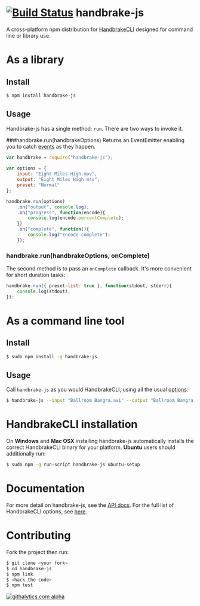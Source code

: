 [![Build Status](https://travis-ci.org/75lb/handbrake-js.png?branch=master)](https://travis-ci.org/75lb/handbrake-js)
handbrake-js
============
A cross-platform npm distribution for [HandbrakeCLI](https://trac.handbrake.fr/wiki/CLIGuide) designed for command line or library use.

As a library
============
Install
-------
```sh
$ npm install handbrake-js
```

Usage
-----
Handbrake-js has a single method: `run`. There are two ways to invoke it.

###handbrake.run(handbrakeOptions)
Returns an EventEmitter enabling you to catch [events](http://75lb.github.com/handbrake-js/classes/HandbrakeProcess.html) as they happen.
```javascript
var handbrake = require("handbrake-js");
    
var options = {
    input: "Eight Miles High.mov",
    output: "Eight Miles High.m4v",
    preset: "Normal"
};

handbrake.run(options)
    .on("output", console.log);
    .on("progress", function(encode){
        console.log(encode.percentComplete);
    })
    .on("complete", function(){ 
        console.log("Encode complete"); 
    });
```
### handbrake.run(handbrakeOptions, onComplete)
The second method is to pass an `onComplete` callback. It's more convenient for short duration tasks: 
```javascript
handbrake.run({ preset-list: true }, function(stdout, stderr){
    console.log(stdout);
});
```
As a command line tool
======================
Install
-------
```sh
$ sudo npm install -g handbrake-js
```
Usage
-----
Call `handbrake-js` as you would HandbrakeCLI, using all the usual [options](https://trac.handbrake.fr/wiki/CLIGuide):
```sh
$ handbrake-js --input "Ballroom Bangra.avi" --output "Ballroom Bangra.mp4" --preset Normal
```

HandbrakeCLI installation
=========================
On **Windows** and **Mac OSX** installing handbrake-js automatically installs the correct HandbrakeCLI binary for your platform. **Ubuntu** users should additionally run:
```sh
$ sudo npm -g run-script handbrake-js ubuntu-setup
```

Documentation
=============
For more detail on handbrake-js, see the [API docs](http://75lb.github.com/handbrake-js/classes/handbrake-js.html#method_run). For the full list of HandbrakeCLI options, see [here](https://trac.handbrake.fr/wiki/CLIGuide).

Contributing
============
Fork the project then run:
```sh
$ git clone <your fork>
$ cd handbrake-js
$ npm link
$ <hack the code>
$ npm test
```
[![githalytics.com alpha](https://cruel-carlota.pagodabox.com/22acb2c5591fafaadb7be7a16870c144 "githalytics.com")](http://githalytics.com/75lb/handbrake-js)